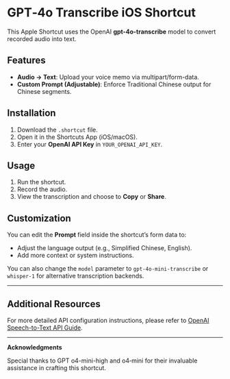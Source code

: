 # GPT‑4o Transcribe iOS Shortcut

This Apple Shortcut uses the OpenAI **gpt-4o-transcribe** model to convert recorded audio into text.

## Features
- **Audio → Text**: Upload your voice memo via multipart/form-data.
- **Custom Prompt (Adjustable)**: Enforce Traditional Chinese output for Chinese segments. 

## Installation
1. Download the `.shortcut` file.  
2. Open it in the Shortcuts App (iOS/macOS).  
3. Enter your **OpenAI API Key** in `YOUR_OPENAI_API_KEY`.

## Usage
1. Run the shortcut.  
2. Record the audio.  
3. View the transcription and choose to **Copy** or **Share**.

## Customization
You can edit the **Prompt** field inside the shortcut’s form data to:
- Adjust the language output (e.g., Simplified Chinese, English).
- Add more context or system instructions.

You can also change the `model` parameter to `gpt‑4o‑mini‑transcribe` or `whisper‑1` for alternative transcription backends.

---

## Additional Resources

For more detailed API configuration instructions, please refer to [OpenAI Speech-to-Text API Guide](https://platform.openai.com/docs/guides/speech-to-text).

---

**Acknowledgments**

Special thanks to GPT o4-mini-high and o4‑mini for their invaluable assistance in crafting this shortcut.
